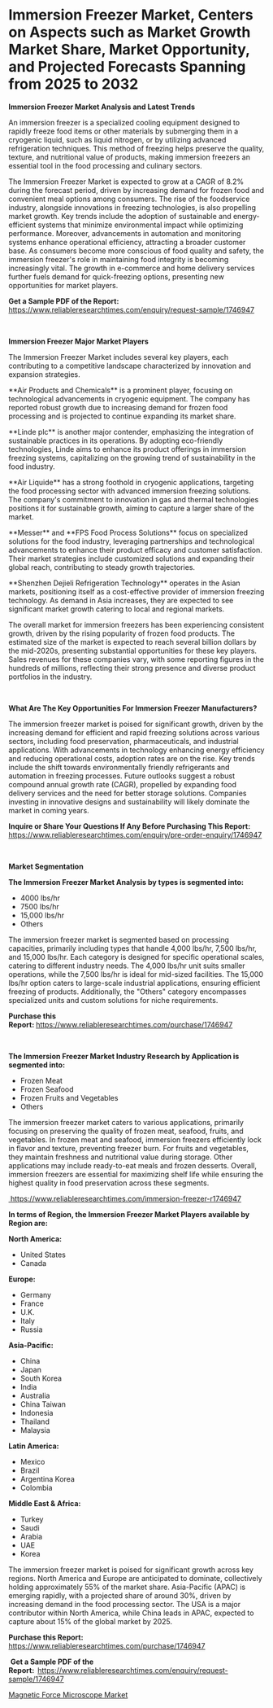 <p><h1>Immersion Freezer Market, Centers on Aspects such as Market Growth Market Share, Market Opportunity, and Projected Forecasts Spanning from 2025 to 2032</h1></p><p><strong>Immersion Freezer Market Analysis and Latest Trends</strong></p>
<p><p>An immersion freezer is a specialized cooling equipment designed to rapidly freeze food items or other materials by submerging them in a cryogenic liquid, such as liquid nitrogen, or by utilizing advanced refrigeration techniques. This method of freezing helps preserve the quality, texture, and nutritional value of products, making immersion freezers an essential tool in the food processing and culinary sectors.</p><p>The Immersion Freezer Market is expected to grow at a CAGR of 8.2% during the forecast period, driven by increasing demand for frozen food and convenient meal options among consumers. The rise of the foodservice industry, alongside innovations in freezing technologies, is also propelling market growth. Key trends include the adoption of sustainable and energy-efficient systems that minimize environmental impact while optimizing performance. Moreover, advancements in automation and monitoring systems enhance operational efficiency, attracting a broader customer base. As consumers become more conscious of food quality and safety, the immersion freezer's role in maintaining food integrity is becoming increasingly vital. The growth in e-commerce and home delivery services further fuels demand for quick-freezing options, presenting new opportunities for market players.</p></p>
<p><strong>Get a Sample PDF of the Report:&nbsp;</strong> <a href="https://www.reliableresearchtimes.com/enquiry/request-sample/1746947?utm_campaign=2123&utm_medium=2&utm_source=Github&utm_content=ia&utm_term=18022025&utm_id=immersion-freezer">https://www.reliableresearchtimes.com/enquiry/request-sample/1746947</a></p>
<p>&nbsp;</p>
<p><strong>Immersion Freezer Major Market Players</strong></p>
<p><p>The Immersion Freezer Market includes several key players, each contributing to a competitive landscape characterized by innovation and expansion strategies. </p><p>**Air Products and Chemicals** is a prominent player, focusing on technological advancements in cryogenic equipment. The company has reported robust growth due to increasing demand for frozen food processing and is projected to continue expanding its market share.</p><p>**Linde plc** is another major contender, emphasizing the integration of sustainable practices in its operations. By adopting eco-friendly technologies, Linde aims to enhance its product offerings in immersion freezing systems, capitalizing on the growing trend of sustainability in the food industry.</p><p>**Air Liquide** has a strong foothold in cryogenic applications, targeting the food processing sector with advanced immersion freezing solutions. The company's commitment to innovation in gas and thermal technologies positions it for sustainable growth, aiming to capture a larger share of the market.</p><p>**Messer** and **FPS Food Process Solutions** focus on specialized solutions for the food industry, leveraging partnerships and technological advancements to enhance their product efficacy and customer satisfaction. Their market strategies include customized solutions and expanding their global reach, contributing to steady growth trajectories.</p><p>**Shenzhen Dejieli Refrigeration Technology** operates in the Asian markets, positioning itself as a cost-effective provider of immersion freezing technology. As demand in Asia increases, they are expected to see significant market growth catering to local and regional markets.</p><p>The overall market for immersion freezers has been experiencing consistent growth, driven by the rising popularity of frozen food products. The estimated size of the market is expected to reach several billion dollars by the mid-2020s, presenting substantial opportunities for these key players. Sales revenues for these companies vary, with some reporting figures in the hundreds of millions, reflecting their strong presence and diverse product portfolios in the industry.</p></p>
<p>&nbsp;</p>
<p><strong>What Are The Key Opportunities For Immersion Freezer Manufacturers?</strong></p>
<p><p>The immersion freezer market is poised for significant growth, driven by the increasing demand for efficient and rapid freezing solutions across various sectors, including food preservation, pharmaceuticals, and industrial applications. With advancements in technology enhancing energy efficiency and reducing operational costs, adoption rates are on the rise. Key trends include the shift towards environmentally friendly refrigerants and automation in freezing processes. Future outlooks suggest a robust compound annual growth rate (CAGR), propelled by expanding food delivery services and the need for better storage solutions. Companies investing in innovative designs and sustainability will likely dominate the market in coming years.</p></p>
<p><strong>Inquire or Share Your Questions If Any Before Purchasing This Report:</strong> <a href="https://www.reliableresearchtimes.com/enquiry/pre-order-enquiry/1746947?utm_campaign=2123&utm_medium=2&utm_source=Github&utm_content=ia&utm_term=18022025&utm_id=immersion-freezer">https://www.reliableresearchtimes.com/enquiry/pre-order-enquiry/1746947</a></p>
<p>&nbsp;</p>
<p><strong>Market Segmentation</strong></p>
<p><strong>The Immersion Freezer Market Analysis by types is segmented into:</strong></p>
<p><ul><li>4000 lbs/hr</li><li>7500 lbs/hr</li><li>15,000 lbs/hr</li><li>Others</li></ul></p>
<p><p>The immersion freezer market is segmented based on processing capacities, primarily including types that handle 4,000 lbs/hr, 7,500 lbs/hr, and 15,000 lbs/hr. Each category is designed for specific operational scales, catering to different industry needs. The 4,000 lbs/hr unit suits smaller operations, while the 7,500 lbs/hr is ideal for mid-sized facilities. The 15,000 lbs/hr option caters to large-scale industrial applications, ensuring efficient freezing of products. Additionally, the "Others" category encompasses specialized units and custom solutions for niche requirements.</p></p>
<p><strong>Purchase this Report:&nbsp;</strong><a href="https://www.reliableresearchtimes.com/purchase/1746947?utm_campaign=2123&utm_medium=2&utm_source=Github&utm_content=ia&utm_term=18022025&utm_id=immersion-freezer">https://www.reliableresearchtimes.com/purchase/1746947</a></p>
<p>&nbsp;</p>
<p><strong>The Immersion Freezer Market Industry Research by Application is segmented into:</strong></p>
<p><ul><li>Frozen Meat</li><li>Frozen Seafood</li><li>Frozen Fruits and Vegetables</li><li>Others</li></ul></p>
<p><p>The immersion freezer market caters to various applications, primarily focusing on preserving the quality of frozen meat, seafood, fruits, and vegetables. In frozen meat and seafood, immersion freezers efficiently lock in flavor and texture, preventing freezer burn. For fruits and vegetables, they maintain freshness and nutritional value during storage. Other applications may include ready-to-eat meals and frozen desserts. Overall, immersion freezers are essential for maximizing shelf life while ensuring the highest quality in food preservation across these segments.</p></p>
<p><a href="https://www.reliableresearchtimes.com/immersion-freezer-r1746947?utm_campaign=2123&utm_medium=2&utm_source=Github&utm_content=ia&utm_term=18022025&utm_id=immersion-freezer">&nbsp;https://www.reliableresearchtimes.com/immersion-freezer-r1746947</a></p>
<p><strong>In terms of Region, the Immersion Freezer Market Players available by Region are:</strong></p>
<p>
    <p> <strong> North America: </strong>
        <ul>
            <li>United States</li>
            <li>Canada</li>
        </ul>
        </p> 
    <p> <strong> Europe: </strong>
        <ul>
            <li>Germany</li>
            <li>France</li>
            <li>U.K.</li>
            <li>Italy</li>
            <li>Russia</li>
        </ul>
        </p> 
    <p> <strong> Asia-Pacific: </strong>
        <ul>
            <li>China</li>
            <li>Japan</li>
            <li>South Korea</li>
            <li>India</li>
            <li>Australia</li>
            <li>China Taiwan</li>
            <li>Indonesia</li>
            <li>Thailand</li>
            <li>Malaysia</li>
        </ul>
        </p> 
    <p> <strong> Latin America: </strong>
        <ul>
            <li>Mexico</li>
            <li>Brazil</li>
            <li>Argentina Korea</li>
            <li>Colombia</li>
        </ul>
        </p> 
    <p> <strong> Middle East & Africa: </strong>
        <ul>
            <li>Turkey</li>
            <li>Saudi</li>
            <li>Arabia</li>
            <li>UAE</li>
            <li>Korea</li>
        </ul>
    </p>
    </p>
<p><p>The immersion freezer market is poised for significant growth across key regions. North America and Europe are anticipated to dominate, collectively holding approximately 55% of the market share. Asia-Pacific (APAC) is emerging rapidly, with a projected share of around 30%, driven by increasing demand in the food processing sector. The USA is a major contributor within North America, while China leads in APAC, expected to capture about 15% of the global market by 2025.</p></p>
<p><strong>Purchase this Report: </strong><a href="https://www.reliableresearchtimes.com/purchase/1746947?utm_campaign=2123&utm_medium=2&utm_source=Github&utm_content=ia&utm_term=18022025&utm_id=immersion-freezer">https://www.reliableresearchtimes.com/purchase/1746947</a></p>
<p>&nbsp;<strong>Get a Sample PDF of the Report:&nbsp;&nbsp;</strong><a href="https://www.reliableresearchtimes.com/enquiry/request-sample/1746947?utm_campaign=2123&utm_medium=2&utm_source=Github&utm_content=ia&utm_term=18022025&utm_id=immersion-freezer">https://www.reliableresearchtimes.com/enquiry/request-sample/1746947</a></p>
<p><strong></strong></p>
<p><p><a href="https://github.com/mcfred89/Market-Research-Report-List-1/blob/main/magnetic-force-microscope-market.md?utm_campaign=2123&utm_medium=2&utm_source=Github&utm_content=ia&utm_term=18022025&utm_id=immersion-freezer">Magnetic Force Microscope Market</a></p></p>
